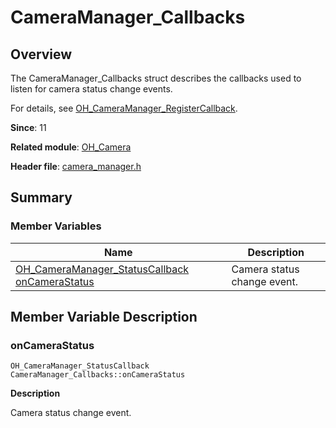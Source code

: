 # CameraManager_Callbacks


## Overview

The CameraManager_Callbacks struct describes the callbacks used to listen for camera status change events.

For details, see [OH_CameraManager_RegisterCallback](_o_h___camera.md#oh_cameramanager_registercallback).

**Since**: 11

**Related module**: [OH_Camera](_o_h___camera.md)

**Header file**: [camera_manager.h](camera__manager_8h.md)


## Summary


### Member Variables

| Name| Description| 
| -------- | -------- |
| [OH_CameraManager_StatusCallback](_o_h___camera.md#oh_cameramanager_statuscallback) [onCameraStatus](#oncamerastatus) | Camera status change event.| 


## Member Variable Description


### onCameraStatus

```
OH_CameraManager_StatusCallback CameraManager_Callbacks::onCameraStatus
```

**Description**

Camera status change event.
